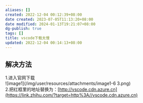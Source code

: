 ```yaml
---
aliases: []
created: 2022-12-04 00:12:39+08:00
date created: 2023-07-05T11:13:20+08:00
date modified: 2024-01-13T19:21:07+08:00
dg-publish: true
tags: []
title: vscode下载太慢
updated: 2022-12-04 00:14:13+08:00
---
```


## 解决方法
1.进入官网下载  
![image1](/img/user/resources/attachments/image1-6 3.png)  
2.把红框里的地址替换为：[http://vscode.cdn.azure.cn](https://link.zhihu.com/?target=http%3A//vscode.cdn.azure.cn)